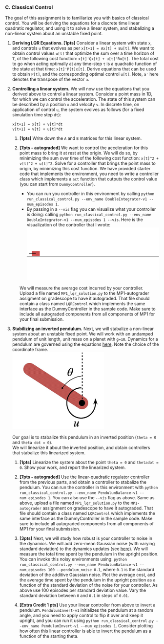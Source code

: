 ### C. Classical Control
The goal of this assignment is to familiarize you with basics of classical
control. You will be deriving the equations for a discrete time linear
quadratic regulator, and using it to solve a linear system, and stabalizing a
non-linear system about an unstable fixed point.

1. **Deriving LQR Equations. [1pts]** Consider a linear system with state `x`, and
   controls `u` that evolves as per `x[t+1] = Ax[t] + Bu[t]`. We want to obtain
   control values `u[t]` that optimize the sum over a time horizon of `T`, of
   the following cost function: `x[t]'Qx[t] + u[t]'Ru[t]`. The total cost to go
   when acting optimally at any time-step `t` is a quadratic function of the
   state at that time: `x[t]'P[t]x[t]`. Derive equations that can be used to
   obtain `P[t]`, and the corresponding optimal control `u[t]`. Note, `a'` here
   denotes the transpose of the vector `a`.
2. **Controlling a linear system.** We will now use the equations that you
   derived above to control a linear system. Consider a point mass in 1D, for
   which we can control the acceleration. The state of this system can be
   described by a position `x` and velocity `v`. In discrete time, on
   application of control `u`, the system evolves as follows (for a fixed
   simulation time step `dt`):
   ```
   x[t+1] = x[t] + v[t]*dt
   v[t+1] = v[t] + u[t]*dt
   ```
   1. **[1pts]** Write down the `A` and `B` matrices for this linear system.
   2. **[7pts - autograded]** We want to control the acceleration for this point mass to
   bring it at rest at the origin. We will do so, by minimizing the sum over
   time of the following cost function: `x[t]^2 + v[t]^2 + u[t]^2`. Solve for a
   controller that brings the point mass to origin, by minimizing this cost
   function. We have provided starter code that implements the environment, you
   need to write a controller class which implements a `act` function that
   outputs the control value (you can start from `DummyController`). 
      - You can run you controller in this environment by calling `python
        run_classical_control.py --env_name DoubleIntegrator-v1 --num_episodes
        1`.
      - By passing in a `--vis` flag you can visualize what your controller is
        doing: calling `python run_classical_control.py --env_name
        DoubleIntegrator-v1 --num_episodes 1 --vis`. Here is the visualization
        of the controller that I wrote: ![](vis-DoubleIntegrator-v1-0.gif)
      
      We will measure the average cost incurred by your controller. Upload a
      file named `MP1_lqr_solution.py` to the MP1-autograder assigment on
      gradescope to have it autograded. That file should contain a class named
      `LQRControl` which implements the same interface as the DummyController
      in the sample code. Make sure to include all autograded components from
      all components of MP1 for your final submission.

3. **Stabilizing an inverted pendulum.** Next, we will stabalize a
   non-linear system about an unstable fixed point. We will work with an
   undamped pendulum of unit length, unit mass on a planet with `g=10`.
   Dynamics for a pendulum are governed using the equations
   [here](envs/pendulum.py#L57). Note the choice of the coordinate frame. <br/>
   <img src=pendulum-fig.jpeg width=300px>
   
   Our goal is to stabalize this pendulum in an inverted position (`theta = 0`
   and `theta dot = 0`).  
   We will linearize it about the inverted position, and obtain controllers
   that stabalize this linearized system.

   1. **[1pts]** Linearize the system about the point `theta = 0` and `thetadot
   = 0`.  Show your work, and report the linearized system.

   2. **[7pts - autograded]** Use the linear-quadratic regulator controller from the
   previous parts, and obtain a controller to stabalize the pendulum. You can
   run the controller in this environment with `python run_classical_control.py
   --env_name PendulumBalance-v1 --num_episodes 1`.  You can also use the
   `--vis` flag as above. Same as above, upload a file named
   `MP1_lqr_solution.py` to the `MP1-autograder` assignment on gradescope to have
   it autograded. That file should contain a class named `LQRControl` which
   implements the same interface as the DummyController in the sample code.
   Make sure to include all autograded components from all components of MP1
   for your final submission.

   3. **[3pts]** Next, we will study how robust is your controller to noise in
   the dynamics. We will add zero-mean Gaussian noise (with varying standard
   deviation) to the dynamics updates (see [here](envs/pendulum.py#L69)). We
   will measure the total time spent by the pendulum in the upright position.
   You can invoke this noisy environments using: `python
   run_classical_control.py --env_name PendulumBalance-v1 --num_episodes 100
   --pendulum_noise 0.1`, where `0.1` is the standard deviation of the additive
   Gaussian noise. Plot the average cost, and the average time spent by the
   pendulum in the upright position as a function of the standard deviation of
   the noise for your controller. As above use 100 episodes per standard
   deviation value.  Vary the standard deviation between `0` and `0.1` in steps
   of `0.01`.
   
   4. **[Extra Credit 1 pts]** Use your linear controller from above to invert
   a pendulum.  `PendulumInvert-v1` initializes the pendulum at a random angle,
   and you need to apply control to flip it over and keep it upright, and you
   can run it using `python run_classical_control.py --env_name
   PendulumInvert-v1 --num_episodes 1`.  Consider plotting how often this
   linear controller is able to invert the pendulum as a function of the
   starting theta.
